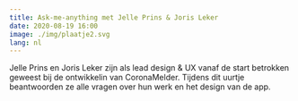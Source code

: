 ```yaml
---
title: Ask-me-anything met Jelle Prins & Joris Leker
date: 2020-08-19 16:00
image: ./img/plaatje2.svg
lang: nl
---
```



Jelle Prins en Joris Leker zijn als lead design & UX vanaf de start betrokken geweest bij de ontwikkelin van CoronaMelder. Tijdens dit uurtje beantwoorden ze alle vragen over hun werk en het design van de app.
